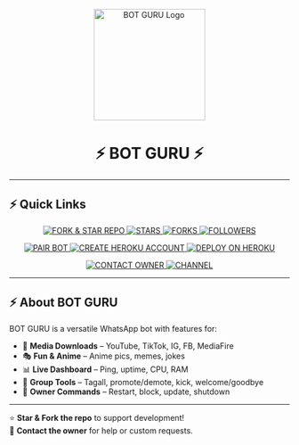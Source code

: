 <p align="center">
  <!-- BOT GURU Logo -->
  <img src="https://files.catbox.moe/n0hlw1.jpg" alt="BOT GURU Logo" width="200"/>
  <h1 align="center">⚡ BOT GURU ⚡</h1>
</p>

---

## ⚡ Quick Links

<p align="center">
  <!-- Repo & GitHub Stats -->
  <a href="https://github.com/ADDICT-HUB/Botguru/fork">
    <img title="FORK & STAR REPO" src="https://img.shields.io/badge/FORK%20%26%20STAR-Repo-green?style=for-the-badge&logo=github" />
  </a>
  <a href="https://github.com/ADDICT-HUB/Botguru/stargazers">
    <img title="STARS" src="https://img.shields.io/github/stars/ADDICT-HUB/Botguru?style=for-the-badge&logo=github&color=blue" />
  </a>
  <a href="https://github.com/ADDICT-HUB/Botguru/fork">
    <img title="FORKS" src="https://img.shields.io/github/forks/ADDICT-HUB/Botguru?style=for-the-badge&logo=github&color=yellow" />
  </a>
  <a href="https://github.com/ADDICT-HUB">
    <img title="FOLLOWERS" src="https://img.shields.io/github/followers/ADDICT-HUB?style=for-the-badge&logo=github&color=green" />
  </a>
</p>

<p align="center">
  <!-- Pairing & Heroku -->
  <a href="https://session-v35f.onrender.com/pair">
    <img title="PAIR BOT" src="https://img.shields.io/badge/PAIR-BOT-blue?style=for-the-badge&logo=whatsapp" />
  </a>
  <a href="https://signup.heroku.com/">
    <img title="CREATE HEROKU ACCOUNT" src="https://img.shields.io/badge/CREATE-HEROKU-purple?style=for-the-badge&logo=heroku" />
  </a>
  <a href="https://dashboard.heroku.com/new?template=https%3A%2F%2Fgithub.com%2FADDICT-HUB%2FBotguru">
    <img title="DEPLOY ON HEROKU" src="https://img.shields.io/badge/DEPLOY-HEROKU-purple?style=for-the-badge&logo=heroku" />
  </a>
</p>

<p align="center">
  <!-- Contact & Channel -->
  <a href="https://wa.me/254116284050">
    <img title="CONTACT OWNER" src="https://img.shields.io/badge/CONTACT-OWNER-success?style=for-the-badge&logo=whatsapp" />
  </a>
  <a href="https://t.me/BOTGURU_CHANNEL">
    <img title="CHANNEL" src="https://img.shields.io/badge/CHANNEL-Telegram-blue?style=for-the-badge&logo=telegram" />
  </a>
</p>

---

## ⚡ About BOT GURU

BOT GURU is a versatile WhatsApp bot with features for:  

- 🎵 **Media Downloads** – YouTube, TikTok, IG, FB, MediaFire  
- 🎭 **Fun & Anime** – Anime pics, memes, jokes  
- 📊 **Live Dashboard** – Ping, uptime, CPU, RAM  
- 👥 **Group Tools** – Tagall, promote/demote, kick, welcome/goodbye  
- 👑 **Owner Commands** – Restart, block, update, shutdown  

---

⭐ **Star & Fork the repo** to support development!  
💬 **Contact the owner** for help or custom requests.
